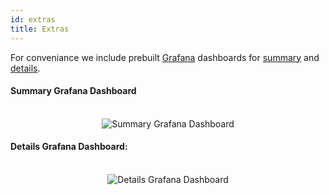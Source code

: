 ```yaml
---
id: extras
title: Extras
---
```


For conveniance we include prebuilt [Grafana](http://grafana.com/) dashboards for [summary](/extras/influx-summary-grafana-dashboard.json) and [details](/extras/influx-details-grafana-dashboard.json).

#### Summary Grafana Dashboard

<div align="center">
	<br>
	<img src="/img/influx-summary-grafana-dashboard.png" alt="Summary Grafana Dashboard">
	<br>
</div>

#### Details Grafana Dashboard:

<div align="center">
	<br>
	<img src="/img/influx-details-grafana-dashboard.png" alt="Details Grafana Dashboard">
	<br>
</div>
